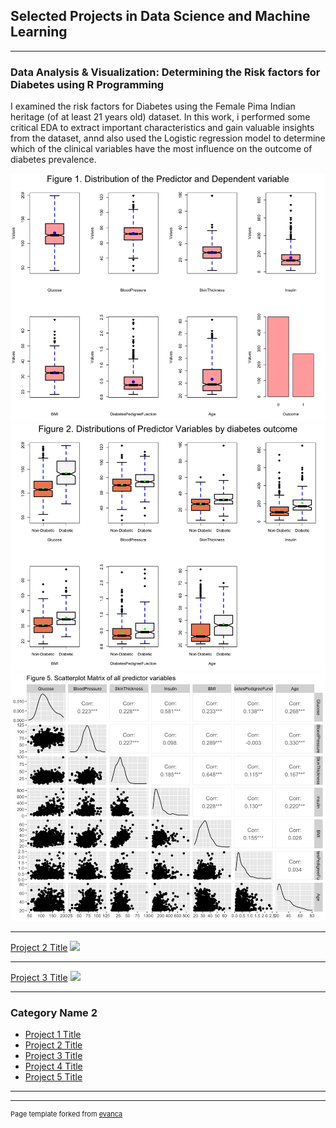 ## Selected Projects in Data Science and Machine Learning

---

### Data Analysis & Visualization: Determining the Risk factors for Diabetes using R Programming
I examined the risk factors for Diabetes using the Female Pima Indian heritage (of at least 21 years old) dataset.
In this work, i performed some critical EDA to extract important characteristics and gain valuable insights from the dataset, annd also used the Logistic regression model to determine which of the clinical variables have the most influence on the outcome of diabetes prevalence.

<img src="images/Pima Indian Dataset Fig 1a.jpg?raw=true"/>

<img src="images/Pima Indian Dataset Fig 2a.jpg?raw=true"/>

<img src="images/Pima Indian Dataset Fig 5a.jpg?raw=true"/>

---
[Project 2 Title](/pdf/sample_presentation.pdf)
<img src="images/dummy_thumbnail.jpg?raw=true"/>

---
[Project 3 Title](http://example.com/)
<img src="images/dummy_thumbnail.jpg?raw=true"/>

---

### Category Name 2

- [Project 1 Title](http://example.com/)
- [Project 2 Title](http://example.com/)
- [Project 3 Title](http://example.com/)
- [Project 4 Title](http://example.com/)
- [Project 5 Title](http://example.com/)

---




---
<p style="font-size:11px">Page template forked from <a href="https://github.com/evanca/quick-portfolio">evanca</a></p>
<!-- Remove above link if you don't want to attibute -->
